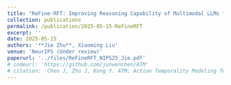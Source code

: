 ```yaml
---
title: "ReFine-RFT: Improving Reasoning Capability of Multimodal LLMs for Fine-grained Recognition"
collection: publications
permalink: /publication/2025-05-15-ReFineRFT
excerpt: ''
date: 2025-05-15
authors: '**Jie Zhu**, Xiaoming Liu'
venue: 'NeurIPS (Under review)'
paperurl: '../files/ReFineRFT_NIPS25_Jie.pdf'
# codeurl: 'https://github.com/junwenchen/ATM'
# citation: 'Chen J, Zhu J, Kong Y. ATM: Action Temporality Modeling for Video Question Answering[C]//Proceedings of the 31st ACM International Conference on Multimedia. 2023: 4886-4895.'
---
```


<!-- <div style="text-align: center;">
  <img src="../images/atm_teaser_mm23.png" alt="alt text">
</div> -->
